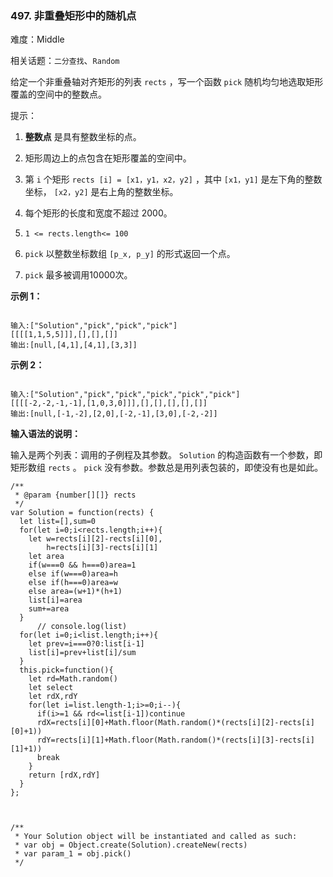 ### 497. 非重叠矩形中的随机点

难度：Middle

相关话题：`二分查找`、`Random`

给定一个非重叠轴对齐矩形的列表  `rects` ，写一个函数  `pick`  随机均匀地选取矩形覆盖的空间中的整数点。



提示：




1. **整数点** 是具有整数坐标的点。

2. 矩形周边上的点包含在矩形覆盖的空间中。

3. 第  `i`  个矩形  `rects [i] = [x1，y1，x2，y2]` ，其中 `[x1，y1]`  是左下角的整数坐标， `[x2，y2]`  是右上角的整数坐标。

4. 每个矩形的长度和宽度不超过 2000。

5.  `1 <= rects.length<= 100` 

6.  `pick`  以整数坐标数组 `[p_x, p_y]` 的形式返回一个点。

7.  `pick`  最多被调用10000次。









**示例 1：** 



```

输入:["Solution","pick","pick","pick"]
[[[[1,1,5,5]]],[],[],[]]
输出:[null,[4,1],[4,1],[3,3]]
```


**示例 2：** 



```

输入:["Solution","pick","pick","pick","pick","pick"]
[[[[-2,-2,-1,-1],[1,0,3,0]]],[],[],[],[],[]]
输出:[null,[-1,-2],[2,0],[-2,-1],[3,0],[-2,-2]]
```






**输入语法的说明：** 



输入是两个列表：调用的子例程及其参数。 `Solution`  的构造函数有一个参数，即矩形数组  `rects` 。 `pick`  没有参数。参数总是用列表包装的，即使没有也是如此。






```
/**
 * @param {number[][]} rects
 */
var Solution = function(rects) {
  let list=[],sum=0
  for(let i=0;i<rects.length;i++){
    let w=rects[i][2]-rects[i][0],
        h=rects[i][3]-rects[i][1]
    let area
    if(w===0 && h===0)area=1
    else if(w===0)area=h
    else if(h===0)area=w
    else area=(w+1)*(h+1)
    list[i]=area
    sum+=area
  }
      // console.log(list)
  for(let i=0;i<list.length;i++){
    let prev=i===0?0:list[i-1]
    list[i]=prev+list[i]/sum
  }
  this.pick=function(){
    let rd=Math.random()
    let select
    let rdX,rdY
    for(let i=list.length-1;i>=0;i--){
      if(i>=1 && rd<=list[i-1])continue
      rdX=rects[i][0]+Math.floor(Math.random()*(rects[i][2]-rects[i][0]+1))
      rdY=rects[i][1]+Math.floor(Math.random()*(rects[i][3]-rects[i][1]+1))
      break
    }
    return [rdX,rdY]
  }
};



/** 
 * Your Solution object will be instantiated and called as such:
 * var obj = Object.create(Solution).createNew(rects)
 * var param_1 = obj.pick()
 */
```


